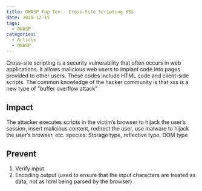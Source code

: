 ```yaml
---
title: OWASP Top Ten - Cross-Site Scripting XSS
date: 2020-12-15
tags:
  - OWASP
categories:
  - Article
  - OWASP
---
```


Cross-site scripting is a security vulnerability that often occurs in web applications. It allows malicious web users to implant code into pages provided to other users. These codes include HTML code and client-side scripts. The common knowledge of the hacker community is that xss is a new type of "buffer overflow attack"

## Impact

The attacker executes scripts in the victim’s browser to hijack the user’s session, insert malicious content, redirect the user, use malware to hijack the user’s browser, etc.
species:
Storage type, reflective type, DOM type

## Prevent

1. Verify input
2. Encoding output (used to ensure that the input characters are treated as data, not as html being parsed by the browser)
